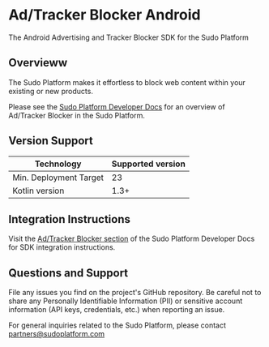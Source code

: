 # Ad/Tracker Blocker Android
The Android Advertising and Tracker Blocker SDK for the Sudo Platform

## Overvieww
The Sudo Platform makes it effortless to block web content within your existing or new products.

Please see the [Sudo Platform Developer Docs](https://docs.sudoplatform.com) for an overview of Ad/Tracker Blocker in the Sudo Platform.

## Version Support
| Technology             | Supported version |
| ---------------------- | ----------------- |
| Min. Deployment Target | 23                |
| Kotlin version         | 1.3+              |

## Integration Instructions
Visit the [Ad/Tracker Blocker section](https://docs.sudoplatform.com/guides/ad-tracker-blocker) of the Sudo Platform Developer Docs for SDK integration instructions.

## Questions and Support
File any issues you find on the project's GitHub repository. Be careful not to share any Personally Identifiable Information (PII) or sensitive account information (API keys, credentials, etc.) when reporting an issue.

For general inquiries related to the Sudo Platform, please contact [partners@sudoplatform.com](mailto:partners@sudoplatform.com)
